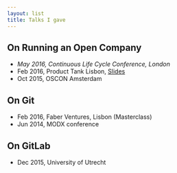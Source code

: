 ```yaml
---
layout: list
title: Talks I gave
---
```


## **On Running an Open Company**

- _May 2016, Continuous Life Cycle Conference, London_
- Feb 2016, Product Tank Lisbon, [Slides](https://www.slideshare.net/secret/KLOzqTZ323RTsP)
- Oct 2015, OSCON Amsterdam

## **On Git**

- Feb 2016, Faber Ventures, Lisbon (Masterclass)
- Jun 2014, MODX conference

## **On GitLab**

- Dec 2015, University of Utrecht
